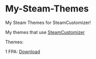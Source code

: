 # My-Steam-Themes
My Steam Themes for SteamCustomizer!

My themes that use [SteamCustomizer](https://steamcustomizer.com/)

Themes:

1 FPA: [Download]()
